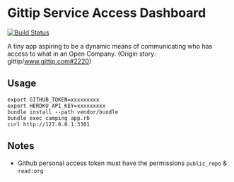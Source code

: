 # Gittip Service Access Dashboard

[![Build Status](https://travis-ci.org/gittip/access-dashboard.svg?branch=master)](https://travis-ci.org/gittip/access-dashboard)

A tiny app aspiring to be a dynamic means of communicating who has
access to what in an Open Company. (Origin story:
gittip/www.gittip.com#2220)

## Usage

    export GITHUB_TOKEN=xxxxxxxxx
    export HEROKU_API_KEY=xxxxxxxxx
    bundle install --path vendor/bundle
    bundle exec camping app.rb
    curl http://127.0.0.1:3301

## Notes

* Github personal access token must have the permissions `public_repo` &
  `read:org`
